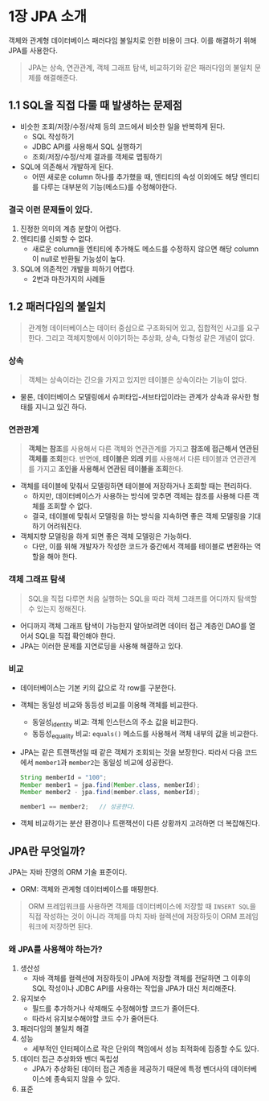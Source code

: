 # 1장 JPA 소개

객체와 관계형 데이터베이스 패러다임 불일치로 인한 비용이 크다.
이를 해결하기 위해 JPA를 사용한다.

> JPA는 상속, 연관관계, 객체 그래프 탐색, 비교하기와 같은 패러다임의 불일치 문제를 해결해준다.

## 1.1 SQL을 직접 다룰 때 발생하는 문제점

- 비슷한 조회/저장/수정/삭제 등의 코드에서 비슷한 일을 반복하게 된다.
  - SQL 작성하기
  - JDBC API를 사용해서 SQL 실행하기
  - 조회/저장/수정/삭제 결과를 객체로 맵핑하기
- SQL에 의존해서 개발하게 된다.
  - 어떤 새로운 column 하나를 추가했을 때, 엔티티의 속성 이외에도 해당 엔티티를 다루는 대부분의 기능(메소드)를 수정해야한다.

### 결국 이런 문제들이 있다.

1. 진정한 의미의 계층 분할이 어렵다.
2. 엔티티를 신뢰할 수 없다.
   - 새로운 column을 엔티티에 추가해도 메소드를 수정하지 않으면 해당 column이 null로 반환될 가능성이 높다.
3. SQL에 의존적인 개발을 피하기 어렵다.
   - 2번과 마찬가지의 사례들

## 1.2 패러다임의 불일치

> 관계형 데이터베이스는 데이터 중심으로 구조화되어 있고, 집합적인 사고를 요구한다. 그리고 객체지향에서 이야기하는 추상화, 상속, 다형성 같은 개념이 없다.

### 상속

> 객체는 상속이라는 긴으을 가지고 있지만 테이블은 상속이라는 기능이 없다.

- 물론, 데이터베이스 모델링에서 슈퍼타입-서브타입이라는 관계가 상속과 유사한 형태를 지니고 있긴 하다.

### 연관관계

> **객체는 참조**를 사용해서 다른 객체와 연관관계를 가지고 **참조에 접근해서 연관된 객체를 조회**한다.
> 반면에, **테이블은 외래 키**를 사용해서 다른 테이블과 연관관계를 가지고 **조인을 사용해서 연관된 테이블을 조회**한다.

- 객체를 테이블에 맞춰서 모델링하면 테이블에 저장하거나 조회할 때는 편리하다.
  - 하지만, 데이터베이스가 사용하는 방식에 맞추면 객체는 참조를 사용해 다른 객체를 조회할 수 없다.
  - 결국, 테이블에 맞춰서 모델링을 하는 방식을 지속하면 좋은 객체 모델링을 기대하기 어려워진다.
- 객체지향 모델링을 하게 되면 좋은 객체 모델링은 가능하다.
  - 다만, 이를 위해 개발자가 작성한 코드가 중간에서 객체를 테이블로 변환하는 역할을 해야 한다.

### 객체 그래프 탐색

> SQL을 직접 다루면 처음 실행하는 SQL을 따라 객체 그래프를 어디까지 탐색할 수 있는지 정해진다.

- 어디까지 객체 그래프 탐색이 가능한지 알아보려면 데이터 접근 계층인 DAO를 열어서 SQL을 직접 확인해야 한다.
- JPA는 이러한 문제를 지연로딩을 사용해 해결하고 있다.

### 비교

- 데이터베이스는 기본 키의 값으로 각 row를 구분한다.
- 객체는 동일성 비교와 동등성 비교를 이용해 객체를 비교한다.
  - 동일성<sub>identity</sub> 비교: 객체 인스턴스의 주소 값을 비교한다.
  - 동등성<sub>equality</sub> 비교: `equals()` 메소드를 사용해서 객체 내부의 값을 비교한다.

- JPA는 같은 트랜잭션일 때 같은 객체가 조회되는 것을 보장한다. 따라서 다음 코드에서 `member1`과 `member2`는 동일성 비교에 성공한다.
  ```java
  String memberId = "100";
  Member member1 = jpa.find(Member.class, memberId);
  Member member2 - jpa.find(member.class, memberId);

  member1 == member2;   // 성공한다.
  ```
- 객체 비교하기는 분산 환경이나 트랜잭션이 다른 상황까지 고려하면 더 복잡해진다.

## JPA란 무엇일까?

JPA는 자바 진영의 ORM 기술 표준이다.

- ORM: 객체와 관계형 데이터베이스를 매핑한다.

> ORM 프레임워크를 사용하면 객체를 데이터베이스에 저장할 때 `INSERT SQL`을 직접 작성하는 것이 아니라 객체를 마치 자바 컬렉션에 저장하듯이 ORM 프레임워크에 저장하면 된다.

### 왜 JPA를 사용해야 하는가?

1. 생산성
   - 자바 객체를 컬렉션에 저장하듯이 JPA에 저장할 객체를 전달하면 그 이후의 SQL 작성이나 JDBC API를 사용하는 작업을 JPA가 대신 처리해준다.
2. 유지보수
   - 필드를 추가하거나 삭제해도 수정해야할 코드가 줄어든다.
   - 따라서 유지보수해야할 코드 수가 줄어든다.
3. 패러다임의 불일치 해결
4. 성능
   - 세부적인 인터페이스로 작은 단위의 책임에서 성능 최적화에 집중할 수도 있다.
5. 데이터 접근 추상화와 벤더 독립성
   - JPA가 추상화된 데이터 접근 계층을 제공하기 때문에 특정 벤더사의 데이터베이스에 종속되지 않을 수 있다.
6. 표준

